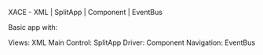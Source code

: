 XACE - XML | SplitApp | Component | EventBus

Basic app with:

Views: XML
Main Control: SplitApp
Driver: Component
Navigation: EventBus
